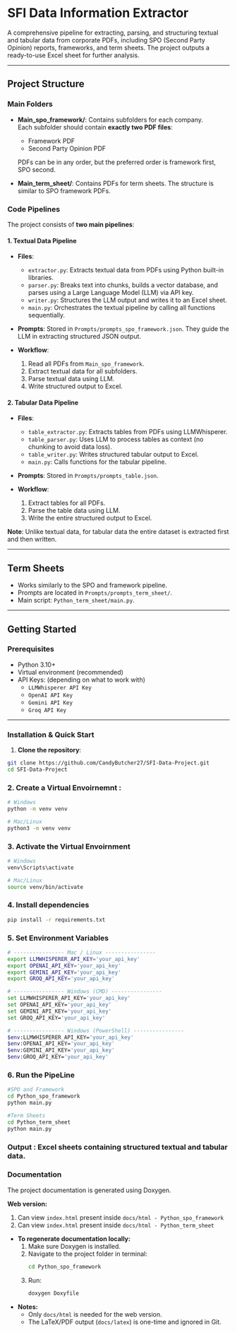 # SFI Data Information Extractor

A comprehensive pipeline for extracting, parsing, and structuring textual and tabular data from corporate PDFs, including SPO (Second Party Opinion) reports, frameworks, and term sheets. The project outputs a ready-to-use Excel sheet for further analysis.

---

## Project Structure

### Main Folders

- **Main_spo_framework/**: Contains subfolders for each company.  
  Each subfolder should contain **exactly two PDF files**:
  - Framework PDF
  - Second Party Opinion PDF  

  PDFs can be in any order, but the preferred order is framework first, SPO second.

- **Main_term_sheet/**: Contains PDFs for term sheets. The structure is similar to SPO framework PDFs.

### Code Pipelines

The project consists of **two main pipelines**:

#### 1. Textual Data Pipeline

- **Files**:
  - `extractor.py`: Extracts textual data from PDFs using Python built-in libraries.
  - `parser.py`: Breaks text into chunks, builds a vector database, and parses using a Large Language Model (LLM) via API key.
  - `writer.py`: Structures the LLM output and writes it to an Excel sheet.
  - `main.py`: Orchestrates the textual pipeline by calling all functions sequentially.
  
- **Prompts**: Stored in `Prompts/prompts_spo_framework.json`. They guide the LLM in extracting structured JSON output.

- **Workflow**:
  1. Read all PDFs from `Main_spo_framework`.
  2. Extract textual data for all subfolders.
  3. Parse textual data using LLM.
  4. Write structured output to Excel.

#### 2. Tabular Data Pipeline

- **Files**:
  - `table_extractor.py`: Extracts tables from PDFs using LLMWhisperer.
  - `table_parser.py`: Uses LLM to process tables as context (no chunking to avoid data loss).
  - `table_writer.py`: Writes structured tabular output to Excel.
  - `main.py`: Calls functions for the tabular pipeline.
  
- **Prompts**: Stored in `Prompts/prompts_table.json`.

- **Workflow**:
  1. Extract tables for all PDFs.
  2. Parse the table data using LLM.
  3. Write the entire structured output to Excel.

**Note**: Unlike textual data, for tabular data the entire dataset is extracted first and then written.

---

## Term Sheets

- Works similarly to the SPO and framework pipeline.
- Prompts are located in `Prompts/prompts_term_sheet/`.
- Main script: `Python_term_sheet/main.py`.

---

## Getting Started

### Prerequisites

- Python 3.10+
- Virtual environment (recommended)
- API Keys: (depending on what to work with)
  - `LLMWhisperer API Key`
  - `OpenAI API Key`
  - `Gemini API Key`
  - `Groq API Key`

  
---

### Installation & Quick Start

1. **Clone the repository**:

```bash
git clone https://github.com/CandyButcher27/SFI-Data-Project.git
cd SFI-Data-Project
```
### 2. **Create a Virtual Envoirnemnt** :

```bash
# Windows
python -m venv venv

# Mac/Linux
python3 -m venv venv
```
### 3. **Activate the Virtual Envoirnment**
```bash
# Windows
venv\Scripts\activate

# Mac/Linux
source venv/bin/activate
```
### 4. **Install dependencies**
```bash
pip install -r requirements.txt
```
### 5. **Set Environment Variables**
```bash
# ---------------- Mac / Linux ----------------
export LLMWHISPERER_API_KEY='your_api_key'
export OPENAI_API_KEY='your_api_key'
export GEMINI_API_KEY='your_api_key'
export GROQ_API_KEY='your_api_key'

# ---------------- Windows (CMD) ----------------
set LLMWHISPERER_API_KEY='your_api_key'
set OPENAI_API_KEY='your_api_key'
set GEMINI_API_KEY='your_api_key'
set GROQ_API_KEY='your_api_key'

# ---------------- Windows (PowerShell) ----------------
$env:LLMWHISPERER_API_KEY='your_api_key'
$env:OPENAI_API_KEY='your_api_key'
$env:GEMINI_API_KEY='your_api_key'
$env:GROQ_API_KEY='your_api_key'
```
### 6. **Run the PipeLine**
```bash
#SPO and Framework
cd Python_spo_framework
python main.py

#Term Sheets
cd Python_term_sheet
python main.py
```

### Output :  Excel sheets containing structured textual and tabular data.

### Documentation

The project documentation is generated using Doxygen.

**Web version:**
1. Can view `index.html` present inside `docs/html - Python_spo_framework`
2. Can view `index.html` present inside `docs/html - Python_term_sheet`

  
- **To regenerate documentation locally:**  
  1. Make sure Doxygen is installed.  
  2. Navigate to the project folder in terminal:
     ```bash
     cd Python_spo_framework
     ```
  3. Run:
     ```bash
     doxygen Doxyfile
     ```
- **Notes:**  
  - Only `docs/html` is needed for the web version.  
  - The LaTeX/PDF output (`docs/latex`) is one-time and ignored in Git.

